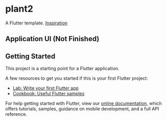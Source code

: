 # plant2
A Flutter template. <a target="_blank" href="https://dribbble.com/shots/14167159-Plants-App-UX-UI-Design">Inspiration</a>

## Application UI (Not Finished)

## Getting Started

This project is a starting point for a Flutter application.

A few resources to get you started if this is your first Flutter project:

- [Lab: Write your first Flutter app](https://flutter.dev/docs/get-started/codelab)
- [Cookbook: Useful Flutter samples](https://flutter.dev/docs/cookbook)

For help getting started with Flutter, view our
[online documentation](https://flutter.dev/docs), which offers tutorials,
samples, guidance on mobile development, and a full API reference.
